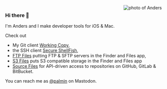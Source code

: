 <img align="right" src="https://github.com/user-attachments/assets/1901d202-253e-461c-8ca2-40e4c33c2142" alt="photo of Anders" />

### Hi there 👋

I'm Anders and I make developer tools for iOS & Mac. 

Check out 
* My Git client [Working Copy](https://workingcopy.app/),
* the SSH client [Secure ShellFish](https://secureshellfish.app/),
* [FTP Files](https://ftpfiles.app/) putting FTP & SFTP servers in the Finder and Files app,
* [S3 Files](https://s3files.app/) puts S3 compatible storage in the Finder and Files app 
* [Source Files](https://sourcefiles.app/) for API-driven access to repositories on GitHub, GitLab & BitBucket.

You can reach me as [@palmin](https://mastodon.social/@palmin) on Mastodon.
